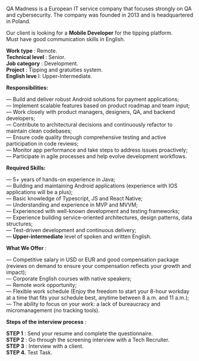 QA Madness is a European IT service company that focuses strongly on QA and
cybersecurity. The company was founded in 2013 and is headquartered in Poland.

  
Our client is looking for a **Mobile Developer** for the tipping platform.  
Must have good communication skills in English.

**Work type** : Remote.  
**Technical level** : Senior.  
**Job category** : Development.  
**Project** : Tipping and gratuities system.  
**English leve** l: Upper-Intermediate.

**Responsibilities:**

— Build and deliver robust Android solutions for payment applications;  
— Implement scalable features based on product roadmap and team input;  
— Work closely with product managers, designers, QA, and backend developers;  
— Contribute to architectural decisions and continuously refactor to maintain
clean codebases;  
— Ensure code quality through comprehensive testing and active participation
in code reviews;  
— Monitor app performance and take steps to address issues proactively;  
— Participate in agile processes and help evolve development workflows.

**Required Skills:**

— 5+ years of hands-on experience in Java;  
— Building and maintaining Android applications (experience with IOS
applications will be a plus);  
— Basic knowledge of Typescript, JS and React Native;  
— Understanding and experience in MVP and MVVM;  
— Experienced with well-known development and testing frameworks;  
— Experience building service-oriented architectures, design patterns, data
structures;  
— Test-driven development and continuous delivery;  
— **Upper-intermediate** level of spoken and written English.

**What We Offer** :

— Competitive salary in USD or EUR and good compensation package (reviews on
demand to ensure your compensation reflects your growth and impact);  
— Corporate English courses with native speakers;  
— Remote work opportunity;  
— Flexible work schedule (Enjoy the freedom to start your 8-hour workday at a
time that fits your schedule best, anytime between 8 a.m. and 11 a.m.);  
— The ability to focus on your work: a lack of bureaucracy and micromanagement
(no tracking tools).

**Steps of the interview process** :

**STEP 1** : Send your resume and complete the questionnaire.  
**STEP 2** : Go through the screening interview with a Tech Recruiter.  
**STEP 3** : Interview with a client.  
**STEP 4.** Test Task.